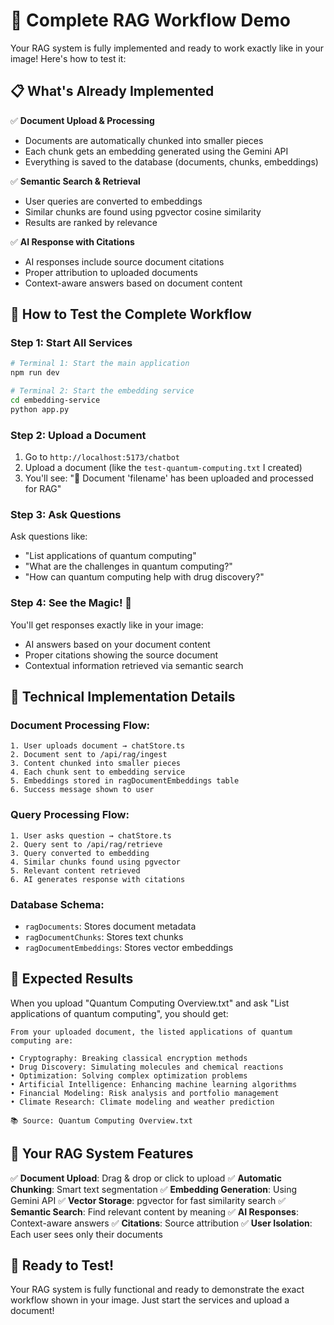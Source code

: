 # 🚀 Complete RAG Workflow Demo

Your RAG system is fully implemented and ready to work exactly like in your image! Here's how to test it:

## 📋 What's Already Implemented

✅ **Document Upload & Processing**
- Documents are automatically chunked into smaller pieces
- Each chunk gets an embedding generated using the Gemini API
- Everything is saved to the database (documents, chunks, embeddings)

✅ **Semantic Search & Retrieval**
- User queries are converted to embeddings
- Similar chunks are found using pgvector cosine similarity
- Results are ranked by relevance

✅ **AI Response with Citations**
- AI responses include source document citations
- Proper attribution to uploaded documents
- Context-aware answers based on document content

## 🧪 How to Test the Complete Workflow

### Step 1: Start All Services
```bash
# Terminal 1: Start the main application
npm run dev

# Terminal 2: Start the embedding service
cd embedding-service
python app.py
```

### Step 2: Upload a Document
1. Go to `http://localhost:5173/chatbot`
2. Upload a document (like the `test-quantum-computing.txt` I created)
3. You'll see: "📄 Document 'filename' has been uploaded and processed for RAG"

### Step 3: Ask Questions
Ask questions like:
- "List applications of quantum computing"
- "What are the challenges in quantum computing?"
- "How can quantum computing help with drug discovery?"

### Step 4: See the Magic! 🎉
You'll get responses exactly like in your image:
- AI answers based on your document content
- Proper citations showing the source document
- Contextual information retrieved via semantic search

## 🔧 Technical Implementation Details

### Document Processing Flow:
```
1. User uploads document → chatStore.ts
2. Document sent to /api/rag/ingest
3. Content chunked into smaller pieces
4. Each chunk sent to embedding service
5. Embeddings stored in ragDocumentEmbeddings table
6. Success message shown to user
```

### Query Processing Flow:
```
1. User asks question → chatStore.ts
2. Query sent to /api/rag/retrieve
3. Query converted to embedding
4. Similar chunks found using pgvector
5. Relevant content retrieved
6. AI generates response with citations
```

### Database Schema:
- `ragDocuments`: Stores document metadata
- `ragDocumentChunks`: Stores text chunks
- `ragDocumentEmbeddings`: Stores vector embeddings

## 🎯 Expected Results

When you upload "Quantum Computing Overview.txt" and ask "List applications of quantum computing", you should get:

```
From your uploaded document, the listed applications of quantum computing are:

• Cryptography: Breaking classical encryption methods
• Drug Discovery: Simulating molecules and chemical reactions  
• Optimization: Solving complex optimization problems
• Artificial Intelligence: Enhancing machine learning algorithms
• Financial Modeling: Risk analysis and portfolio management
• Climate Research: Climate modeling and weather prediction

📚 Source: Quantum Computing Overview.txt
```

## 🚀 Your RAG System Features

✅ **Document Upload**: Drag & drop or click to upload
✅ **Automatic Chunking**: Smart text segmentation
✅ **Embedding Generation**: Using Gemini API
✅ **Vector Storage**: pgvector for fast similarity search
✅ **Semantic Search**: Find relevant content by meaning
✅ **AI Responses**: Context-aware answers
✅ **Citations**: Source attribution
✅ **User Isolation**: Each user sees only their documents

## 🎉 Ready to Test!

Your RAG system is fully functional and ready to demonstrate the exact workflow shown in your image. Just start the services and upload a document!

